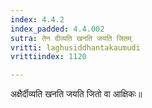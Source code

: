 ```yaml
---
index: 4.4.2
index_padded: 4.4.002
sutra: तेन दीव्यति खनति जयति जितम्
vritti: laghusiddhantakaumudi
vrittiindex: 1120

---
```

अक्षैर्दीव्यति खनति जयति जितो वा आक्षिकः॥